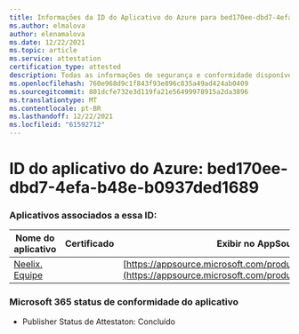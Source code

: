 ```yaml
---
title: Informações da ID do Aplicativo do Azure para bed170ee-dbd7-4efa-b48e-b0937ded1689
ms.author: elmalova
author: elenamalova
ms.date: 12/22/2021
ms.topic: article
ms.service: attestation
certification_type: attested
description: Todas as informações de segurança e conformidade disponíveis para bed170ee-dbd7-4efa-b48e-b0937ded1689.
ms.openlocfilehash: 760e968d9c1f843f93e896c835a49ad424ab0409
ms.sourcegitcommit: 801dcfe732e3d119fa21e56499978915a2da3896
ms.translationtype: MT
ms.contentlocale: pt-BR
ms.lasthandoff: 12/22/2021
ms.locfileid: "61592712"
---
```

# <a name="azure-app-id-bed170ee-dbd7-4efa-b48e-b0937ded1689"></a>ID do aplicativo do Azure: bed170ee-dbd7-4efa-b48e-b0937ded1689


### <a name="apps-associated-with-this-id"></a>Aplicativos associados a essa ID:
| **Nome do aplicativo** | **Certificado** | **Exibir no AppSource** |
|--------------|---------------|-----------------------|
| [Neelix. Equipe](https://docs.microsoft.com/microsoft-365-app-certification/forward/WA200003047) |  | [https://appsource.microsoft.com/product/office/WA200003047](https://appsource.microsoft.com/product/office/WA200003047) |

### <a name="microsoft-365-app-compliance-status"></a>Microsoft 365 status de conformidade do aplicativo
- Publisher Status de Attestaton: Concluído
